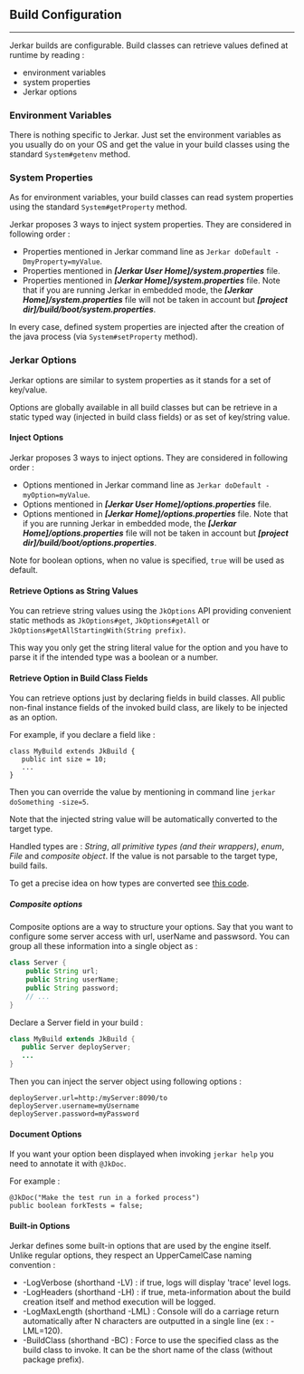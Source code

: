 ## Build Configuration
----------------------

Jerkar builds are configurable. Build classes can retrieve values defined at runtime by reading :

* environment variables
* system properties
* Jerkar options

### Environment Variables
There is nothing specific to Jerkar. Just set the environment variables as you usually do on your OS and get 
the value in your build classes using the standard `System#getenv` method.

### System Properties
As for environment variables, your build classes can read system properties using the standard `System#getProperty` method.

Jerkar proposes 3 ways to inject system properties. They are considered in following order :

* Properties mentioned in Jerkar command line as `Jerkar doDefault -DmyProperty=myValue`.
* Properties mentioned in ___[Jerkar User Home]/system.properties___ file. 
* Properties mentioned in ___[Jerkar Home]/system.properties___ file. 
  Note that if you are running Jerkar in embedded mode, the ___[Jerkar Home]/system.properties___ file will not be taken in account but ___[project dir]/build/boot/system.properties___.

In every case, defined system properties are injected after the creation of the java process (via `System#setProperty` method).

### Jerkar Options

Jerkar options are similar to system properties as it stands for a set of key/value. 

Options are globally available in all build classes but can be retrieve in a static typed way (injected in build class fields) 
or as set of key/string value. 

#### Inject Options

Jerkar proposes 3 ways to inject options. They are considered in following order :

* Options mentioned in Jerkar command line as `Jerkar doDefault -myOption=myValue`.
* Options mentioned in ___[Jerkar User Home]/options.properties___ file.
* Options mentioned in ___[Jerkar Home]/options.properties___ file. 
  Note that if you are running Jerkar in embedded mode, the ___[Jerkar Home]/options.properties___ file will not be taken in account but ___[project dir]/build/boot/options.properties___.

Note for boolean options, when no value is specified, `true` will be used as default.

#### Retrieve Options as String Values

You can retrieve string values using the `JkOptions` API providing convenient static methods as `JkOptions#get`, `JkOptions#getAll` or `JkOptions#getAllStartingWith(String prefix)`.

This way you only get the string literal value for the option and you have to parse it if the intended type was a boolean or a number.

#### Retrieve Option in Build Class Fields

You can retrieve options just by declaring fields in build classes. 
All public non-final instance fields of the invoked build class, are likely to be injected as an option.

For example, if you declare a field like :

```
class MyBuild extends JkBuild {
   public int size = 10;
   ...
}
``` 
Then you can override the value by mentioning in command line `jerkar doSomething -size=5`.

Note that the injected string value will be automatically converted to the target type.

Handled types are : _String_, _all primitive types (and their wrappers)_, _enum_, _File_ and _composite object_.
If the value is not parsable to the target type, build fails. 

To get a precise idea on how types are converted see [this code](https://github.com/jerkar/jerkar/blob/master/org.jerkar.core/src/main/java/org/jerkar/tool/OptionInjector.java).

##### Composite options

Composite options are a way to structure your options. Say that you want to configure some server access with url, userName and passwsord. 
You can group all these information into a single object as :

```Java
class Server {
    public String url;
    public String userName;
    public String password;
    // ...
}
```

Declare a Server field in your build :

```Java
class MyBuild extends JkBuild {
   public Server deployServer;
   ...
}
```
Then you can inject the server object using following options :

```
deployServer.url=http:/myServer:8090/to
deployServer.username=myUsername
deployServer.password=myPassword
```

#### Document Options

If you want your option been displayed when invoking `jerkar help` you need to annotate it with `@JkDoc`.

For example :

```
@JkDoc("Make the test run in a forked process")
public boolean forkTests = false;
```

#### Built-in Options

Jerkar defines some built-in options that are used by the engine itself. Unlike regular options, they respect an UpperCamelCase naming
convention :

- -LogVerbose (shorthand -LV) : if true, logs will display 'trace' level logs.
- -LogHeaders (shorthand -LH) : if true, meta-information about the build creation itself and method execution will be logged.
- -LogMaxLength (shorthand -LML) : Console will do a carriage return automatically after N characters are outputted in a single line (ex : -LML=120).
- -BuildClass (shorthand -BC) : Force to use the specified class as the build class to invoke. It can be the short name of the class (without package prefix).


